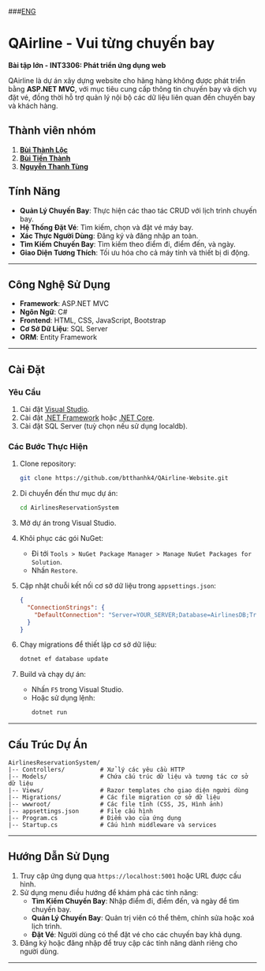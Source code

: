 ###[ENG](!https://github.com/btthanhk4/QAirline-Website/blob/main/README-en.md)
# QAirline - Vui từng chuyến bay

**Bài tập lớn - INT3306: Phát triển ứng dụng web**

QAirline là dự án xây dựng website cho hãng hàng không được phát triển bằng **ASP.NET MVC**, với mục tiêu cung cấp thông tin chuyến bay và dịch vụ đặt vé, đồng thời hỗ trợ quản lý nội bộ các dữ liệu liên quan đến chuyến bay và khách hàng.

## Thành viên nhóm
1. **[Bùi Thành Lộc](https://github.com/locbbb48)**
2. **[Bùi Tiến Thành](https://github.com/btthanhk4)**
3. **[Nguyễn Thanh Tùng](https://github.com/tungthanh11)**

## Tính Năng

- **Quản Lý Chuyến Bay**: Thực hiện các thao tác CRUD với lịch trình chuyến bay.
- **Hệ Thống Đặt Vé**: Tìm kiếm, chọn và đặt vé máy bay.
- **Xác Thực Người Dùng**: Đăng ký và đăng nhập an toàn.
- **Tìm Kiếm Chuyến Bay**: Tìm kiếm theo điểm đi, điểm đến, và ngày.
- **Giao Diện Tương Thích**: Tối ưu hóa cho cả máy tính và thiết bị di động.

---

## Công Nghệ Sử Dụng

- **Framework**: ASP.NET MVC
- **Ngôn Ngữ**: C#
- **Frontend**: HTML, CSS, JavaScript, Bootstrap
- **Cơ Sở Dữ Liệu**: SQL Server
- **ORM**: Entity Framework

---

## Cài Đặt

### Yêu Cầu

1. Cài đặt [Visual Studio](https://visualstudio.microsoft.com/).
2. Cài đặt [.NET Framework](https://dotnet.microsoft.com/) hoặc [.NET Core](https://dotnet.microsoft.com/download/dotnet-core).
3. Cài đặt SQL Server (tuỳ chọn nếu sử dụng localdb).

### Các Bước Thực Hiện

1. Clone repository:
   ```bash
   git clone https://github.com/btthanhk4/QAirline-Website.git
   ```

2. Di chuyển đến thư mục dự án:
   ```bash
   cd AirlinesReservationSystem
   ```

3. Mở dự án trong Visual Studio.

4. Khôi phục các gói NuGet:
   - Đi tới `Tools > NuGet Package Manager > Manage NuGet Packages for Solution`.
   - Nhấn `Restore`.

5. Cập nhật chuỗi kết nối cơ sở dữ liệu trong `appsettings.json`:
   ```json
   {
     "ConnectionStrings": {
       "DefaultConnection": "Server=YOUR_SERVER;Database=AirlinesDB;Trusted_Connection=True;"
     }
   }
   ```

6. Chạy migrations để thiết lập cơ sở dữ liệu:
   ```bash
   dotnet ef database update
   ```

7. Build và chạy dự án:
   - Nhấn `F5` trong Visual Studio.
   - Hoặc sử dụng lệnh:
     ```bash
     dotnet run
     ```

---

## Cấu Trúc Dự Án

```plaintext
AirlinesReservationSystem/
|-- Controllers/          # Xử lý các yêu cầu HTTP
|-- Models/               # Chứa cấu trúc dữ liệu và tương tác cơ sở dữ liệu
|-- Views/                # Razor templates cho giao diện người dùng
|-- Migrations/           # Các file migration cơ sở dữ liệu
|-- wwwroot/              # Các file tĩnh (CSS, JS, Hình ảnh)
|-- appsettings.json      # File cấu hình
|-- Program.cs            # Điểm vào của ứng dụng
|-- Startup.cs            # Cấu hình middleware và services
```

---

## Hướng Dẫn Sử Dụng

1. Truy cập ứng dụng qua `https://localhost:5001` hoặc URL được cấu hình.
2. Sử dụng menu điều hướng để khám phá các tính năng:
   - **Tìm Kiếm Chuyến Bay**: Nhập điểm đi, điểm đến, và ngày để tìm chuyến bay.
   - **Quản Lý Chuyến Bay**: Quản trị viên có thể thêm, chỉnh sửa hoặc xoá lịch trình.
   - **Đặt Vé**: Người dùng có thể đặt vé cho các chuyến bay khả dụng.
3. Đăng ký hoặc đăng nhập để truy cập các tính năng dành riêng cho người dùng.

---
